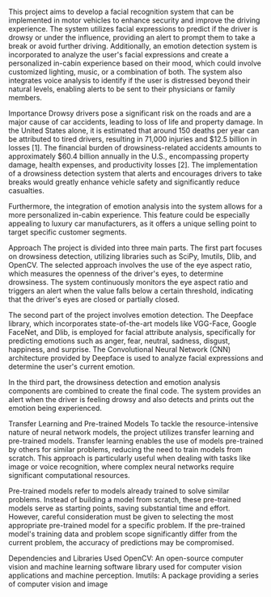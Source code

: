 This project aims to develop a facial recognition system that can be implemented in motor vehicles to enhance security and improve the driving experience. The system utilizes facial expressions to predict if the driver is drowsy or under the influence, providing an alert to prompt them to take a break or avoid further driving. Additionally, an emotion detection system is incorporated to analyze the user's facial expressions and create a personalized in-cabin experience based on their mood, which could involve customized lighting, music, or a combination of both. The system also integrates voice analysis to identify if the user is distressed beyond their natural levels, enabling alerts to be sent to their physicians or family members.

Importance
Drowsy drivers pose a significant risk on the roads and are a major cause of car accidents, leading to loss of life and property damage. In the United States alone, it is estimated that around 150 deaths per year can be attributed to tired drivers, resulting in 71,000 injuries and $12.5 billion in losses [1]. The financial burden of drowsiness-related accidents amounts to approximately $60.4 billion annually in the U.S., encompassing property damage, health expenses, and productivity losses [2]. The implementation of a drowsiness detection system that alerts and encourages drivers to take breaks would greatly enhance vehicle safety and significantly reduce casualties.

Furthermore, the integration of emotion analysis into the system allows for a more personalized in-cabin experience. This feature could be especially appealing to luxury car manufacturers, as it offers a unique selling point to target specific customer segments.

Approach
The project is divided into three main parts. The first part focuses on drowsiness detection, utilizing libraries such as SciPy, Imutils, Dlib, and OpenCV. The selected approach involves the use of the eye aspect ratio, which measures the openness of the driver's eyes, to determine drowsiness. The system continuously monitors the eye aspect ratio and triggers an alert when the value falls below a certain threshold, indicating that the driver's eyes are closed or partially closed.

The second part of the project involves emotion detection. The Deepface library, which incorporates state-of-the-art models like VGG-Face, Google FaceNet, and Dlib, is employed for facial attribute analysis, specifically for predicting emotions such as anger, fear, neutral, sadness, disgust, happiness, and surprise. The Convolutional Neural Network (CNN) architecture provided by Deepface is used to analyze facial expressions and determine the user's current emotion.

In the third part, the drowsiness detection and emotion analysis components are combined to create the final code. The system provides an alert when the driver is feeling drowsy and also detects and prints out the emotion being experienced.

Transfer Learning and Pre-trained Models
To tackle the resource-intensive nature of neural network models, the project utilizes transfer learning and pre-trained models. Transfer learning enables the use of models pre-trained by others for similar problems, reducing the need to train models from scratch. This approach is particularly useful when dealing with tasks like image or voice recognition, where complex neural networks require significant computational resources.

Pre-trained models refer to models already trained to solve similar problems. Instead of building a model from scratch, these pre-trained models serve as starting points, saving substantial time and effort. However, careful consideration must be given to selecting the most appropriate pre-trained model for a specific problem. If the pre-trained model's training data and problem scope significantly differ from the current problem, the accuracy of predictions may be compromised.

Dependencies and Libraries Used
OpenCV: An open-source computer vision and machine learning software library used for computer vision applications and machine perception.
Imutils: A package providing a series of computer vision and image
